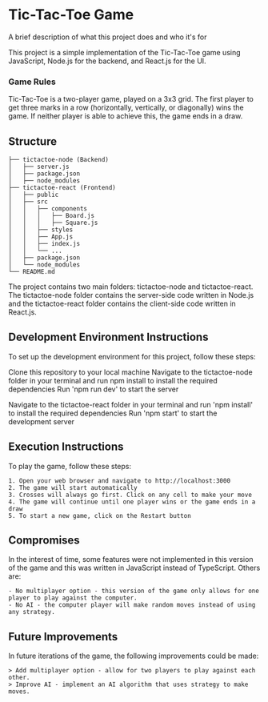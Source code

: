 
# Tic-Tac-Toe Game

A brief description of what this project does and who it's for

This project is a simple implementation of the Tic-Tac-Toe game using JavaScript, Node.js for the backend, and React.js for the UI.

### Game Rules
Tic-Tac-Toe is a two-player game, played on a 3x3 grid. The first player to get three marks in a row (horizontally, vertically, or diagonally) wins the game. If neither player is able to achieve this, the game ends in a draw.

## Structure

    ├── tictactoe-node (Backend)
    │   ├── server.js
    │   ├── package.json
    │   ├── node_modules
    ├── tictactoe-react (Frontend)
    │   ├── public
    │   ├── src
    │   │   ├── components
    │   │   │   ├── Board.js
    │   │   │   ├── Square.js
    │   │   ├── styles
    │   │   ├── App.js
    │   │   ├── index.js
    │   │   └── ...
    │   ├── package.json
    │   └── node_modules
    └── README.md

The project contains two main folders: tictactoe-node and tictactoe-react. The tictactoe-node folder contains the server-side code written in Node.js and the tictactoe-react folder contains the client-side code written in React.js.

## Development Environment Instructions
To set up the development environment for this project, follow these steps:

Clone this repository to your local machine
Navigate to the tictactoe-node folder in your terminal and run npm install to install the required dependencies
Run 'npm run dev' to start the server

Navigate to the tictactoe-react folder in your terminal and run 'npm install' to install the required dependencies
Run 'npm start' to start the development server

## Execution Instructions
To play the game, follow these steps:

    1. Open your web browser and navigate to http://localhost:3000
    2. The game will start automatically
    3. Crosses will always go first. Click on any cell to make your move
    4. The game will continue until one player wins or the game ends in a draw
    5. To start a new game, click on the Restart button

## Compromises
In the interest of time, some features were not implemented in this version of the game and this was written in JavaScript instead of TypeScript. Others are:

    - No multiplayer option - this version of the game only allows for one player to play against the computer.
    - No AI - the computer player will make random moves instead of using any strategy.

## Future Improvements
In future iterations of the game, the following improvements could be made:

    > Add multiplayer option - allow for two players to play against each other.
    > Improve AI - implement an AI algorithm that uses strategy to make moves.